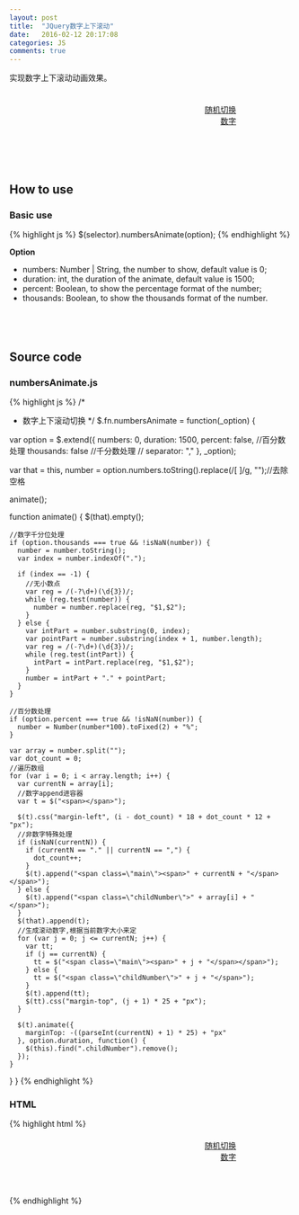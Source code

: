 ```yaml
---
layout: post
title:  "JQuery数字上下滚动"
date:   2016-02-12 20:17:08
categories: JS
comments: true
---
```


实现数字上下滚动动画效果。<br><br>

<style type="text/css">
  [class*="animateNumbers"] {
    float: left;
    position: relative;
    width: 29%;
    overflow: hidden;
    margin: 0 25px 10px 0;
    line-height: 30px;
    height: 30px;
  }
  [class*="animateNumbers"]:after {
    clear: both;
    display:block;
    content: '';
  }

  [class*="animateNumbers"] span {
    color: #13BEEC;
    font-size: 28px;
    font-weight: bold;
    font-family: Georgia, "Times New Roman", Times, serif;
    position: absolute;
  }
</style>

<div id="number2" class="animateNumbers-thousands" number="368921.57"></div>
<div id="number2" class="animateNumbers-percent" number="0.6708"></div>
<div id="number1" class="animateNumbers" number="126859.02"></div>
<p style="text-align:right; margin:20px 100px 100px 0;">
  <a href="javascript:void(0);" onClick="RandomNum(10000000,19999999)">随机切换数字</a>
</p>

<script type="text/javascript" src="{{ "/assets/js/jquery.min.js" | prepend: site.baseurl }}"></script>
<script type="text/javascript" src="{{ "/assets/js/numbersAnimate.js" | prepend: site.baseurl }}"></script>
<script>
  $(function() {
    $(".animateNumbers").each(function(idx, it){
      $(it).numbersAnimate({numbers: $(it).attr("number")});
    });

    $(".animateNumbers-thousands").each(function(idx, it) {
      $(it).numbersAnimate({
        numbers: $(it).attr("number"),
        thousands: true
      });
    });

    $(".animateNumbers-percent").each(function(idx, it) {
      $(it).numbersAnimate({
        numbers: $(it).attr("number"),
        percent: true
      });
    });

  });

  function RandomNum(m, a) {
    var Range = a - m;
    var Rand = Math.random();
    var newNum = (m + Math.round(Rand * Range));
    $(".animateNumbers").numbersAnimate({
      numbers: newNum,
      thousands: true,
      duration: 1500
    });
  }

</script>


## How to use

### Basic use

{% highlight js %}
$(selector).numbersAnimate(option);
{% endhighlight %}

>
**Option**
* numbers:  Number | String, the number to show, default value is 0;
* duration:  int, the duration of the animate, default value is 1500;
* percent:  Boolean, to show the percentage format of the number;
* thousands:  Boolean, to show the thousands format of the number.

<div style="height:40px">  </div>

## Source code

### numbersAnimate.js

{% highlight js %}
/*
 * 数字上下滚动切换
 */
$.fn.numbersAnimate = function(_option) {

  var option = $.extend({
    numbers: 0,
    duration: 1500,
    percent: false,   //百分数处理
    thousands: false  //千分数处理
    // separator: ","
  }, _option);

  var that = this,
      number = option.numbers.toString().replace(/[ ]/g, "");//去除空格

  animate();

  function animate() {
    $(that).empty();

    //数字千分位处理
    if (option.thousands === true && !isNaN(number)) {
      number = number.toString();
      var index = number.indexOf(".");

      if (index == -1) {
        //无小数点
        var reg = /(-?\d+)(\d{3})/;
        while (reg.test(number)) {
          number = number.replace(reg, "$1,$2");
        }
      } else {
        var intPart = number.substring(0, index);
        var pointPart = number.substring(index + 1, number.length);
        var reg = /(-?\d+)(\d{3})/;
        while (reg.test(intPart)) {
          intPart = intPart.replace(reg, "$1,$2");
        }
        number = intPart + "." + pointPart;
      }
    }

    //百分数处理
    if (option.percent === true && !isNaN(number)) {
      number = Number(number*100).toFixed(2) + "%";
    }

    var array = number.split("");
    var dot_count = 0;
    //遍历数组
    for (var i = 0; i < array.length; i++) {
      var currentN = array[i];
      //数字append进容器
      var t = $("<span></span>");

      $(t).css("margin-left", (i - dot_count) * 18 + dot_count * 12 + "px");
      //非数字特殊处理
      if (isNaN(currentN)) {
        if (currentN == "." || currentN == ",") {
          dot_count++;
        }
        $(t).append("<span class=\"main\"><span>" + currentN + "</span></span>");
      } else {
        $(t).append("<span class=\"childNumber\">" + array[i] + "</span>");
      }
      $(that).append(t);
      //生成滚动数字,根据当前数字大小来定
      for (var j = 0; j <= currentN; j++) {
        var tt;
        if (j == currentN) {
          tt = $("<span class=\"main\"><span>" + j + "</span></span>");
        } else {
          tt = $("<span class=\"childNumber\">" + j + "</span>");
        }
        $(t).append(tt);
        $(tt).css("margin-top", (j + 1) * 25 + "px");
      }

      $(t).animate({
        marginTop: -((parseInt(currentN) + 1) * 25) + "px"
      }, option.duration, function() {
        $(this).find(".childNumber").remove();
      });
    }
  }
}
{% endhighlight %}

### HTML

{% highlight html %}
<!doctype html>
<html>

<head>
  <meta charset="utf-8">
  <title>Jq数字上下滚动切换插件</title>
  <style type="text/css">
  [class*="animateNumbers"] {
    float: left;
    position: relative;
    width: 29%;
    overflow: hidden;
    margin: 0 25px 10px 0;
    line-height: 30px;
    height: 30px;
  }
  [class*="animateNumbers"]:after {
    clear: both;
    display:block;
    content: '';
  }

  [class*="animateNumbers"] span {
    color: #13BEEC;
    font-size: 28px;
    font-weight: bold;
    font-family: Georgia, "Times New Roman", Times, serif;
    position: absolute;
  }
  </style>
</head>

<body>
  <div id="number2" class="animateNumbers-thousands" number="368921.57"></div>
  <div id="number2" class="animateNumbers-percent" number="0.6708"></div>
  <div id="number1" class="animateNumbers" number="126859.02"></div>
  <p style="text-align:right; margin:20px 100px 60px 0;">
    <a href="javascript:void(0);" onClick="RandomNum(10000000,19999999)">随机切换数字</a>
  </p>

<script type="text/javascript" src="/jquery-1.8.0.min.js"></script>
<script type="text/javascript" src="/numbersAnimate.js"></script>
<script type="text/javascript">
  $(function() {
    $(".animateNumbers").each(function(idx, it){
      $(it).numbersAnimate({numbers: $(it).attr("number")});
    });

    $(".animateNumbers-thousands").each(function(idx, it) {
      $(it).numbersAnimate({
        numbers: $(it).attr("number"),
        thousands: true
      });
    });

    $(".animateNumbers-percent").each(function(idx, it) {
      $(it).numbersAnimate({
        numbers: $(it).attr("number"),
        percent: true
      });
    });

  });

  function RandomNum(m, a) {
    var Range = a - m;
    var Rand = Math.random();
    var newNum = (m + Math.round(Rand * Range));
    $("#number3").numbersAnimate({
      numbers: newNum,
      thousands: true,
      duration: 1500
    });
  }
</script>
</body>
</html>
{% endhighlight %}
